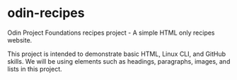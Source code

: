 # odin-recipes
Odin Project Foundations recipes project - A simple HTML only recipes website.

This project is intended to demonstrate basic HTML, Linux CLI, and GitHub skills.
We will be using elements such as headings, paragraphs, images, and lists in this project.


